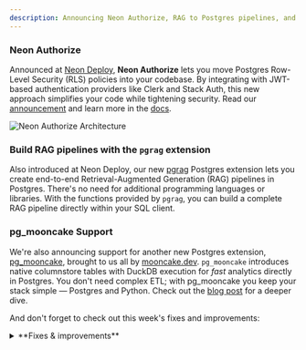 ```yaml
---
description: Announcing Neon Authorize, RAG to Postgres pipelines, and more
---
```


### Neon Authorize

Announced at [Neon Deploy](https://www.youtube.com/watch?v=QDNsxw_3ris&t=289s), **Neon Authorize** lets you move Postgres Row-Level Security (RLS) policies into your codebase. By integrating with JWT-based authentication providers like Clerk and Stack Auth, this new approach simplifies your code while tightening security. Read our [announcement](https://neon.tech/blog/introducing-neon-authorize) and learn more in the [docs](/guides/neon-authorize).

![Neon Authorize Architecture](/docs/guides/neon_authorize_architecture.png)

### Build RAG pipelines with the `pgrag` extension

Also introduced at Neon Deploy, our new [pgrag](https://neon.tech/docs/extensions/pgrag) Postgres extension lets you create end-to-end Retrieval-Augmented Generation (RAG) pipelines in Postgres. There's no need for additional programming languages or libraries. With the functions provided by `pgrag`, you can build a complete RAG pipeline directly within your SQL client.

### pg_mooncake Support

We're also announcing support for another new Postgres extension, [pg_mooncake](https://github.com/Mooncake-Labs/pg_mooncake), brought to us all by [mooncake.dev](https://mooncake.dev/). `pg_mooncake` introduces native columnstore tables with DuckDB execution for _fast_ analytics directly in Postgres. You don't need complex ETL; with pg_mooncake you keep your stack simple — Postgres and Python. Check out the [blog post](https://mooncake.dev/blog/3) for a deeper dive.

And don't forget to check out this week's fixes and improvements:

<details>

<summary>**Fixes & improvements**</summary>

- **Neon Console enhancements**

  - Improved the design and usability of our API Keys page, available under Account Settings. This is in preparation for Organization API keys – coming soon!
  - Cleaned up an issue where you could open both the Time Travel and Generate with AI popups in the SQL Editor at the same time.
  - Fixed an issue where removed members were sent to the organization page they no longer belong to when logging back in, causing an error. They now go to their personal page, as expected.
  - Added `HINTS` to the AI response when you run a failed query in the SQL Editor. For example, if try to run an experimental Postgres extension like `pg_rag`, along with the Error description, the AI response also gives the HINT: `to proceed with installation, run SET neon.allow_unstable_extensions='true'`

- **Neon API changes**

  We've introduced a new [Get active regions](https://api-docs.neon.tech/reference/getactiveregions) endpoint for retrieving a list of regions supported by Neon. The response body includes data such as the region ID, name, and the region's approximate geographical latitude and longitude.

  ```bash
  curl --request GET \
     --url https://console.neon.tech/api/v2/regions \
     --header 'accept: application/json' \
     --header 'authorization: Bearer $NEON_API_KEY'
  ```
  
</details>
